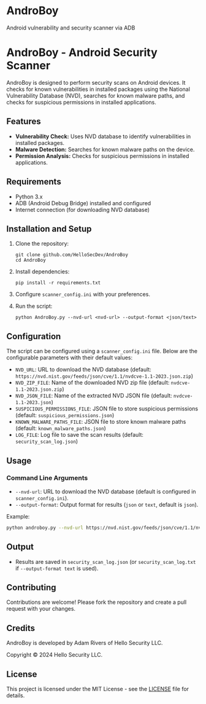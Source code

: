 # AndroBoy
Android vulnerability and security scanner via ADB

# AndroBoy - Android Security Scanner

AndroBoy is designed to perform security scans on Android devices. It checks for known vulnerabilities in installed packages using the National Vulnerability Database (NVD), searches for known malware paths, and checks for suspicious permissions in installed applications.

## Features

- **Vulnerability Check:** Uses NVD database to identify vulnerabilities in installed packages.
- **Malware Detection:** Searches for known malware paths on the device.
- **Permission Analysis:** Checks for suspicious permissions in installed applications.

## Requirements

- Python 3.x
- ADB (Android Debug Bridge) installed and configured
- Internet connection (for downloading NVD database)

## Installation and Setup

1. Clone the repository:
   ```
   git clone github.com/HelloSecDev/AndroBoy
   cd AndroBoy
   ```

2. Install dependencies:
   ```
   pip install -r requirements.txt
   ```

3. Configure `scanner_config.ini` with your preferences.

4. Run the script:
   ```
   python AndroBoy.py --nvd-url <nvd-url> --output-format <json/text>
   ```

## Configuration

The script can be configured using a `scanner_config.ini` file. Below are the configurable parameters with their default values:

- `NVD_URL`: URL to download the NVD database (default: `https://nvd.nist.gov/feeds/json/cve/1.1/nvdcve-1.1-2023.json.zip`)
- `NVD_ZIP_FILE`: Name of the downloaded NVD zip file (default: `nvdcve-1.1-2023.json.zip`)
- `NVD_JSON_FILE`: Name of the extracted NVD JSON file (default: `nvdcve-1.1-2023.json`)
- `SUSPICIOUS_PERMISSIONS_FILE`: JSON file to store suspicious permissions (default: `suspicious_permissions.json`)
- `KNOWN_MALWARE_PATHS_FILE`: JSON file to store known malware paths (default: `known_malware_paths.json`)
- `LOG_FILE`: Log file to save the scan results (default: `security_scan_log.json`)

## Usage

### Command Line Arguments

- `--nvd-url`: URL to download the NVD database (default is configured in `scanner_config.ini`).
- `--output-format`: Output format for results (`json` or `text`, default is `json`).

Example:
```bash
python androboy.py --nvd-url https://nvd.nist.gov/feeds/json/cve/1.1/nvdcve-1.1-2023.json.zip --output-format text
```

## Output

- Results are saved in `security_scan_log.json` (or `security_scan_log.txt` if `--output-format text` is used).

## Contributing

Contributions are welcome! Please fork the repository and create a pull request with your changes.

## Credits

AndroBoy is developed by Adam Rivers of Hello Security LLC. 

Copyright ©️ 2024 Hello Security LLC. 

## License

This project is licensed under the MIT License - see the [LICENSE](LICENSE) file for details.
